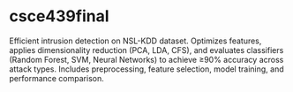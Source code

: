 # csce439final
Efficient intrusion detection on NSL-KDD dataset. Optimizes features, applies dimensionality reduction (PCA, LDA, CFS), and evaluates classifiers (Random Forest, SVM, Neural Networks) to achieve ≥90% accuracy across attack types. Includes preprocessing, feature selection, model training, and performance comparison.
